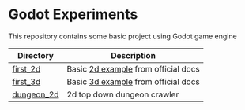 # Godot Experiments
This repository contains some basic project using Godot game engine

Directory | Description
--- | ---
[first_2d](./first_2d) | Basic [2d example](https://docs.godotengine.org/en/stable/getting_started/first_2d_game/index.html) from official docs
[first_3d](./first_3d) | Basic [3d example](https://docs.godotengine.org/en/stable/getting_started/first_3d_game/index.html#) from official docs
[dungeon_2d](./dungeon_2d) | 2d top down dungeon crawler
